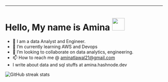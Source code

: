 <hr>
<h1>Hello, My name is Amina <img src="https://raw.githubusercontent.com/MartinHeinz/MartinHeinz/master/wave.gif" width="40px"></h1>
 
- 👀 I am a data Analyst and Engineer.
- 🌱 I’m currently learning AWS and Devops
- 💞️ I’m looking to collaborate on data analytics, engineering.
- 📫 How to reach me @ aminatlawal21@gmail.com
- I write about data and sql stuffs at amina.hashnode.dev

 ![GitHub streak stats](https://github-readme-streak-stats.herokuapp.com/?user=Ameenah21&theme=black-ice&hide_border=true&stroke=0000&background=060A0CD0)  

<!---
Ameenah21/Ameenah21 is a ✨ special ✨ repository because its `README.md` (this file) appears on your GitHub profile.
You can click the Preview link to take a look at your changes.
--->
